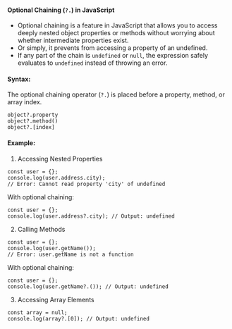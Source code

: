 #### Optional Chaining (`?.`) in JavaScript
- Optional chaining is a feature in JavaScript that allows you to access deeply nested object properties or methods without worrying about whether intermediate properties exist. 
- Or simply, it prevents from accessing a property of an undefined.
- If any part of the chain is `undefined` or `null`, the expression safely evaluates to `undefined` instead of throwing an error.
#### Syntax:
The optional chaining operator (`?.`) is placed before a property, method, or array index.
```
object?.property
object?.method()
object?.[index]
```

#### Example:
1. Accessing Nested Properties
```
const user = {};
console.log(user.address.city); 
// Error: Cannot read property 'city' of undefined
```
  With optional chaining:
```
const user = {};
console.log(user.address?.city); // Output: undefined
```
2. Calling Methods
```
const user = {};
console.log(user.getName()); 
// Error: user.getName is not a function
```
 With optional chaining:
```
const user = {};
console.log(user.getName?.()); // Output: undefined
```
3. Accessing Array Elements
```
const array = null;
console.log(array?.[0]); // Output: undefined
```